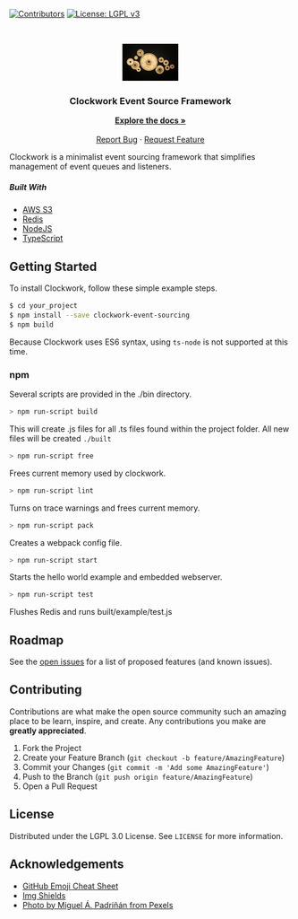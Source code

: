 <!-- PROJECT SHIELDS -->

<!--
*** Markdown "reference style" links used for readability.
*** Reference links are enclosed in brackets [ ] instead of parentheses ( ).
*** See the bottom of this document for the declaration of the reference variables
*** for contributors-url, forks-url, etc. This is an optional, concise syntax you may use.
*** https://www.markdownguide.org/basic-syntax/#reference-style-links
-->

[![Contributors][contributors-shield]][contributors-url]
[![License: LGPL v3][license-shield]][license-url]

<!-- PROJECT LOGO -->

<br />
<p align="center">
  <a href="/">
    <img src="./docs/images/logo.jpg" alt="Logo" width="100" height="66">
  </a>

  <h3 align="center">Clockwork Event Source Framework</h3>

  <p align="center">
    <a href="docs/index.md"><strong>Explore the docs »</strong></a>
    <br />
    <br />
    <a href="https://github.com/canadiannomad/clockwork-event-sourcing/issues">Report Bug</a>
    ·
    <a href="https://github.com/canadiannomad/clockwork-event-sourcing/issues">Request Feature</a>
  </p>
</p>

Clockwork is a minimalist event sourcing framework that simplifies management of event queues and listeners.

##### Built With

-   [AWS S3](https://aws.amazon.com)
-   [Redis](https://redis.io)
-   [NodeJS](https://nodejs.org)
-   [TypeScript](https://typescriptlang.org)

<!-- GETTING STARTED -->

## Getting Started

To install Clockwork, follow these simple example steps.

```sh
$ cd your_project
$ npm install --save clockwork-event-sourcing
$ npm build
```

Because Clockwork uses ES6 syntax, using ```ts-node``` is not supported at this time.

### npm

Several scripts are provided in the ./bin directory.

```sh
> npm run-script build
```
This will create .js files for all .ts files found within the project folder. All new files will be created ```./built```

```sh
> npm run-script free
```
Frees current memory used by clockwork.

```sh
> npm run-script lint
```
Turns on trace warnings and frees current memory.

```sh
> npm run-script pack
```
Creates a webpack config file.

```sh
> npm run-script start
```
Starts the hello world example and embedded webserver.

```sh
> npm run-script test
```
Flushes Redis and runs built/example/test.js

<!-- ROADMAP -->

## Roadmap

See the [open issues](https://github.com/canadiannomad/clockwork-event-sourcing/issues) for a list of proposed features (and known issues).

<!-- CONTRIBUTING -->

## Contributing

Contributions are what make the open source community such an amazing place to be learn, inspire, and create. Any contributions you make are **greatly appreciated**.

1.  Fork the Project
2.  Create your Feature Branch (`git checkout -b feature/AmazingFeature`)
3.  Commit your Changes (`git commit -m 'Add some AmazingFeature'`)
4.  Push to the Branch (`git push origin feature/AmazingFeature`)
5.  Open a Pull Request

<!-- LICENSE -->

## License

Distributed under the LGPL 3.0 License. See `LICENSE` for more information.

<!-- ACKNOWLEDGEMENTS -->

## Acknowledgements

-   [GitHub Emoji Cheat Sheet](https://www.webpagefx.com/tools/emoji-cheat-sheet)
-   [Img Shields](https://shields.io)
-   [Photo by Miguel Á. Padriñán from Pexels](https://www.pexels.com/photo/photo-of-golden-cogwheel-on-black-background-3785935/)

<!-- MARKDOWN LINKS & IMAGES -->

<!-- https://www.markdownguide.org/basic-syntax/#reference-style-links -->

[contributors-shield]: https://img.shields.io/badge/CONTRIBUTORS-3-blueviolet?style=for-the-badge

[contributors-url]: https://github.com/canadiannomad/clockwork-event-sourcing/blob/master/AUTHORS.md

[license-shield]: https://img.shields.io/badge/LICENSE-LGPL--3.0-blue?style=for-the-badge

[license-url]: https://github.com/canadiannomad/clockwork-event-sourcing/blob/master/LICENSE
